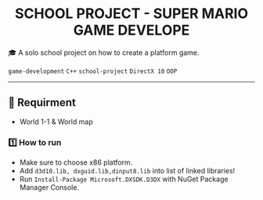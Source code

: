 <p align="center">
  <h1 align="center">SCHOOL PROJECT - SUPER MARIO GAME DEVELOPE</h1>
</p>

🎓 A solo school project on how to create a platform game.

`game-development` `C++` `school-project` `DirectX 10` `OOP`

---

## 🏃 Requirment ##
- World 1-1 & World map

### 1️⃣ How to run ###
- Make sure to choose x86 platform.
- Add ```d3d10.lib, dxguid.lib,dinput8.lib``` into list of linked libraries!
- Run ```Install-Package Microsoft.DXSDK.D3DX``` with NuGet Package Manager Console.
